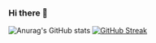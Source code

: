 ### Hi there 👋


![Anurag's GitHub stats](https://github-readme-stats.vercel.app/api?username=jett191&show_icons=true&theme=react)
[![GitHub Streak](https://streak-stats.demolab.com/?user=jett191&theme=neon-palenight)](https://git.io/streak-stats)
